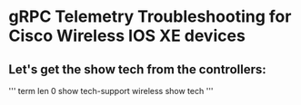 # gRPC Telemetry Troubleshooting for Cisco Wireless IOS XE devices #

## Let's get the show tech from the controllers: ##
'''
term len 0
show tech-support wireless
show tech
'''
